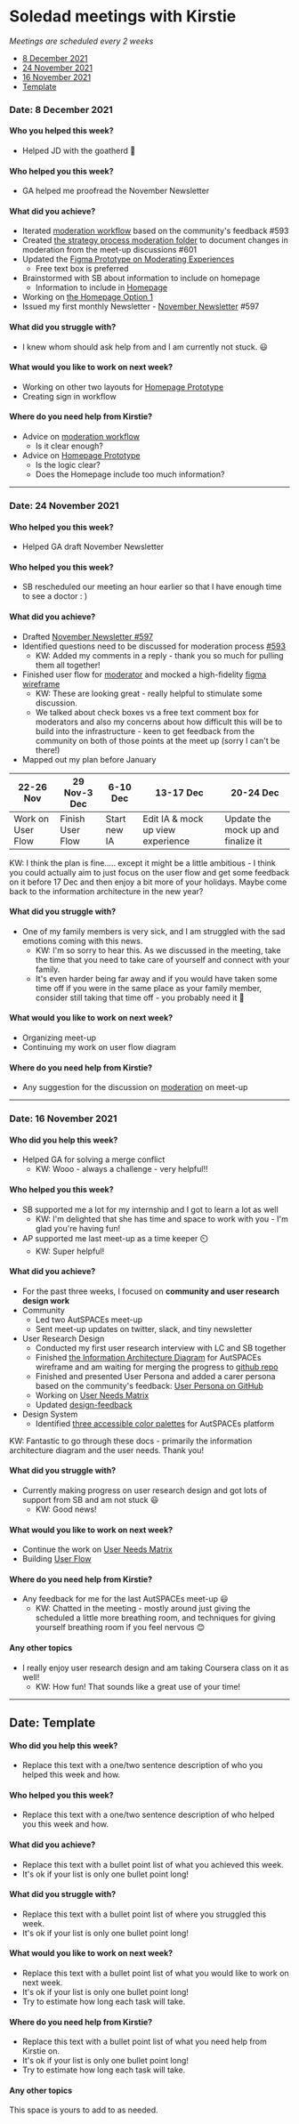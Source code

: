 # Soledad meetings with Kirstie

*Meetings are scheduled every 2 weeks*

* [8 December 2021](#date-8-December-2021)
* [24 November 2021](#date-24-November-2021)
* [16 November 2021](#date-16-November-2021)
* [Template](#date-template)

### Date: 8 December 2021
#### Who you helped this week?
* Helped JD with the goatherd :goat: 
#### Who helped you this week?
* GA helped me proofread the November Newsletter

#### What did you achieve?
* Iterated [moderation workflow](https://github.com/alan-turing-institute/AutisticaCitizenScience/issues/593) based on the community's feedback #593
* Created [the strategy process moderation folder](https://github.com/alan-turing-institute/AutisticaCitizenScience/pull/601/files) to document changes in moderation from the meet-up discussions #601
* Updated the [Figma Prototype on Moderating Experiences](https://www.figma.com/file/tk56jUzusw1ZiCx91cgqFV/Design-System-(Drafts)?node-id=166%3A1670) 
    * Free text box is preferred
* Brainstormed with SB about information to include on homepage
    * Information to include in [Homepage](https://hackmd.io/MnKpTWXXRpK0fYdr6kQg0w)
* Working on [the Homepage Option 1](https://viewer.diagrams.net/?tags=%7B%7D&highlight=0000ff&edit=_blank&layers=1&nav=1&title=homepage_autspaces#Uhttps%3A%2F%2Fdrive.google.com%2Fuc%3Fid%3D1LmNptvWpwAFvOId9OMjN_9ffUWzTSgxg%26export%3Ddownload)
* Issued my first monthly Newsletter - [November Newsletter](https://github.com/alan-turing-institute/AutisticaCitizenScience/pull/597/files) #597

#### What did you struggle with?
* I knew whom should ask help from and I am currently not stuck. 😃

#### What would you like to work on next week?
* Working on other two layouts for [Homepage Prototype](https://viewer.diagrams.net/?tags=%7B%7D&highlight=0000ff&edit=_blank&layers=1&nav=1&title=homepage_autspaces#Uhttps%3A%2F%2Fdrive.google.com%2Fuc%3Fid%3D1LmNptvWpwAFvOId9OMjN_9ffUWzTSgxg%26export%3Ddownload)
* Creating sign in workflow 

#### Where do you need help from Kirstie?
* Advice on [moderation workflow](https://github.com/alan-turing-institute/AutisticaCitizenScience/issues/593)
    * Is it clear enough? 
* Advice on [Homepage Prototype](https://viewer.diagrams.net/?tags=%7B%7D&highlight=0000ff&edit=_blank&layers=1&nav=1&title=homepage_autspaces#Uhttps%3A%2F%2Fdrive.google.com%2Fuc%3Fid%3D1LmNptvWpwAFvOId9OMjN_9ffUWzTSgxg%26export%3Ddownload)
    * Is the logic clear?
    * Does the Homepage include too much information?
---
### Date: 24 November 2021
#### Who helped you this week?
* Helped GA draft November Newsletter

#### Who helped you this week?
* SB rescheduled our meeting an hour earlier so that I have enough time to see a doctor : )

#### What did you achieve?
* Drafted [November Newsletter #597](https://github.com/alan-turing-institute/AutisticaCitizenScience/pull/597)
* Identified questions need to be discussed for moderation process [#593](https://github.com/alan-turing-institute/AutisticaCitizenScience/issues/593)
  * KW: Added my comments in a reply - thank you so much for pulling them all together! 
* Finished user flow for [moderator](https://app.diagrams.net/#G1pohsA28S36n1yIWvAJhNd5k79qazjSeg) and mocked a high-fidelity [figma wireframe](https://www.figma.com/file/tk56jUzusw1ZiCx91cgqFV/Design-System-(Drafts)?node-id=0%3A1)
  * KW: These are looking great - really helpful to stimulate some discussion.
  * We talked about check boxes vs a free text comment box for moderators and also my concerns about how difficult this will be to build into the infrastructure - keen to get feedback from the community on both of those points at the meet up (sorry I can't be there!)
* Mapped out my plan before January

| 22-26 Nov | 29 Nov-3 Dec | 6-10 Dec | 13-17 Dec | 20-24 Dec |
| -------- | -------- | -------- | --- | --- | 
| Work on User Flow  | Finish User Flow | Start new IA | Edit IA & mock up view experience | Update the mock up and finalize it | 

KW: I think the plan is fine..... except it might be a little ambitious - I think you could actually aim to just focus on the user flow and get some feedback on it before 17 Dec and then enjoy a bit more of your holidays. Maybe come back to the information architecture in the new year?

#### What did you struggle with?
* One of my family members is very sick, and I am struggled with the sad emotions coming with this news.
  * KW: I'm so sorry to hear this. As we discussed in the meeting, take the time that you need to take care of yourself and connect with your family.
  * It's even harder being far away and if you would have taken some time off if you were in the same place as your family member, consider still taking that time off - you probably need it 🌺

#### What would you like to work on next week?
* Organizing meet-up 
* Continuing my work on user flow diagram

#### Where do you need help from Kirstie?
* Any suggestion for the discussion on [moderation](https://github.com/alan-turing-institute/AutisticaCitizenScience/issues/593) on meet-up

---
### Date: 16 November 2021
#### Who did you help this week?
* Helped GA for solving a merge conflict
  * KW: Wooo - always a challenge - very helpful!!

#### Who helped you this week?
* SB supported me a lot for my internship and I got to learn a lot as well
  * KW: I'm delighted that she has time and space to work with you - I'm glad you're having fun! 
* AP supported me last meet-up as a time keeper :timer_clock: 
  * KW: Super helpful!

#### What did you achieve?
* For the past three weeks, I focused on **community and user research design work**
* Community
    * Led two AutSPACEs meet-up
    * Sent meet-up updates on twitter, slack, and tiny newsletter 
* User Research Design
    * Conducted my first user research interview with LC and SB together
    * Finished [the Information Architecture Diagram](https://viewer.diagrams.net/?tags=%7B%7D&highlight=0000ff&edit=_blank&layers=1&nav=1&title=IA_AutSPACEs.drawio#Uhttps%3A%2F%2Fdrive.google.com%2Fuc%3Fid%3D1THiziivGBr89J5x9oJahXuHtL7iib8J1%26export%3Ddownload) for AutSPACEs wireframe and am  waiting for merging the progress to [github repo ](https://github.com/alan-turing-institute/AutisticaCitizenScience/pull/584)
    * Finished and presented User Persona and added a carer persona based on the community's feedback: [User Persona on GitHub](https://github.com/alan-turing-institute/AutisticaCitizenScience/tree/master/platform-designs/design-research/Personas)
    * Working on [User Needs Matrix](https://docs.google.com/spreadsheets/d/11vbZ0TYvY2qq-EgF5IHNowC4Mfksf_fekJ5rUXY4deM/edit#gid=0)
    * Updated [design-feedback](https://docs.google.com/presentation/d/1VTJbexcdFIkcNOYoW9C61iOVWgRw46ec08PSIv9flPs/edit#slide=id.gf192724d12_0_0)
* Design System
    * Identified [three accessible color palettes](https://docs.google.com/presentation/d/18_V4i4zlKcZWg7UTgsejTk0Bc8Xye33wApLhzC2Fwtc/edit#slide=id.p) for AutSPACEs platform 

KW: Fantastic to go through these docs - primarily the information architecture diagram and the user needs. Thank you!

#### What did you struggle with?
* Currently making progress on user research design and got lots of support from SB and am not stuck :smiley: 
  * KW: Good news!

#### What would you like to work on next week?
- Continue the work on [User Needs Matrix](https://docs.google.com/spreadsheets/d/11vbZ0TYvY2qq-EgF5IHNowC4Mfksf_fekJ5rUXY4deM/edit#gid=0)
- Building [User Flow](https://hackmd.io/ZH3drANbSVyQR2IUbmVj0Q)

#### Where do you need help from Kirstie?
* Any feedback for me for the last AutSPACEs meet-up :smiley: 
  * KW: Chatted in the meeting - mostly around just giving the scheduled a little more breathing room, and techniques for giving yourself breathing room if you feel nervous 😊

#### Any other topics
* I really enjoy user research design and am taking Coursera class on it as well! 
  * KW: How fun! That sounds like a great use of your time!

---
## Date: Template

#### Who did you help this week?

* Replace this text with a one/two sentence description of who you helped this week and how.

#### Who helped you this week?

* Replace this text with a one/two sentence description of who helped you this week and how.

#### What did you achieve?

* Replace this text with a bullet point list of what you achieved this week.
* It's ok if your list is only one bullet point long!

#### What did you struggle with?

* Replace this text with a bullet point list of where you struggled this week.
* It's ok if your list is only one bullet point long!

#### What would you like to work on next week?

* Replace this text with a bullet point list of what you would like to work on next week.
* It's ok if your list is only one bullet point long!
* Try to estimate how long each task will take.

#### Where do you need help from Kirstie?

* Replace this text with a bullet point list of what you need help from Kirstie on.
* It's ok if your list is only one bullet point long!
* Try to estimate how long each task will take.

#### Any other topics

This space is yours to add to as needed.
